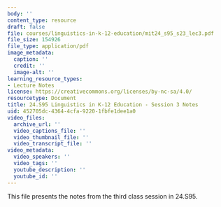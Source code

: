 ```yaml
---
body: ''
content_type: resource
draft: false
file: courses/linguistics-in-k-12-education/mit24_s95_s23_lec3.pdf
file_size: 154926
file_type: application/pdf
image_metadata:
  caption: ''
  credit: ''
  image-alt: ''
learning_resource_types:
- Lecture Notes
license: https://creativecommons.org/licenses/by-nc-sa/4.0/
resourcetype: Document
title: 24.S95 Linguistics in K-12 Education - Session 3 Notes
uid: 452705dc-4364-4cfa-9220-1fbfe1dee1a0
video_files:
  archive_url: ''
  video_captions_file: ''
  video_thumbnail_file: ''
  video_transcript_file: ''
video_metadata:
  video_speakers: ''
  video_tags: ''
  youtube_description: ''
  youtube_id: ''
---
```

This file presents the notes from the third class session in 24.S95.